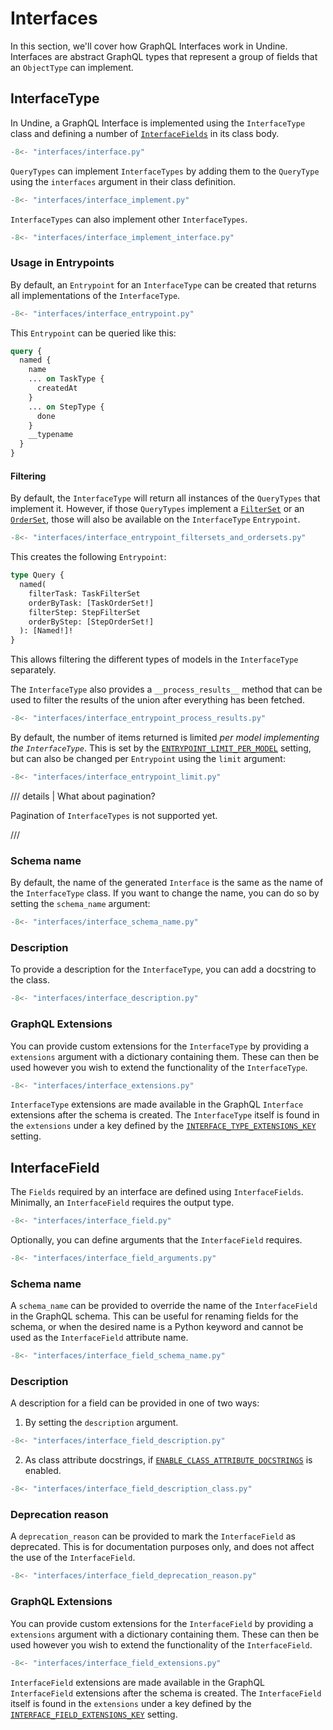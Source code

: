 # Interfaces

In this section, we'll cover how GraphQL Interfaces work in Undine.
Interfaces are abstract GraphQL types that represent a group of fields
that an `ObjectType` can implement.

## InterfaceType

In Undine, a GraphQL Interface is implemented using the `InterfaceType` class
and defining a number of [`InterfaceFields`](#interfacefield) in its class body.

```python
-8<- "interfaces/interface.py"
```

`QueryTypes` can implement `InterfaceTypes` by adding them to the `QueryType` using
the `interfaces` argument in their class definition.

```python
-8<- "interfaces/interface_implement.py"
```

`InterfaceTypes` can also implement other `InterfaceTypes`.

```python
-8<- "interfaces/interface_implement_interface.py"
```

### Usage in Entrypoints

By default, an `Entrypoint` for an `InterfaceType` can be created that returns
all implementations of the `InterfaceType`.

```python
-8<- "interfaces/interface_entrypoint.py"
```

This `Entrypoint` can be queried like this:

```graphql
query {
  named {
    name
    ... on TaskType {
      createdAt
    }
    ... on StepType {
      done
    }
    __typename
  }
}
```

#### Filtering

By default, the `InterfaceType` will return all instances of the `QueryTypes` that implement it.
However, if those `QueryTypes` implement a [`FilterSet`](filtering.md#filterset) or an
[`OrderSet`](ordering.md#orderset), those will also be available on the `InterfaceType` `Entrypoint`.

```python
-8<- "interfaces/interface_entrypoint_filtersets_and_ordersets.py"
```

This creates the following `Entrypoint`:

```graphql
type Query {
  named(
    filterTask: TaskFilterSet
    orderByTask: [TaskOrderSet!]
    filterStep: StepFilterSet
    orderByStep: [StepOrderSet!]
  ): [Named!]!
}
```

This allows filtering the different types of models in the `InterfaceType` separately.

The `InterfaceType` also provides a `__process_results__` method that can be used to filter the
results of the union after everything has been fetched.

```python
-8<- "interfaces/interface_entrypoint_process_results.py"
```

By default, the number of items returned is limited _per model implementing the `InterfaceType`_.
This is set by the [`ENTRYPOINT_LIMIT_PER_MODEL`](settings.md#entrypoint_limit_per_model) setting,
but can also be changed per `Entrypoint` using the `limit` argument:

```python
-8<- "interfaces/interface_entrypoint_limit.py"
```

/// details | What about pagination?

Pagination of `InterfaceTypes` is not supported yet.

///

### Schema name

By default, the name of the generated `Interface` is the same as the name of the `InterfaceType` class.
If you want to change the name, you can do so by setting the `schema_name` argument:

```python
-8<- "interfaces/interface_schema_name.py"
```

### Description

To provide a description for the `InterfaceType`, you can add a docstring to the class.

```python
-8<- "interfaces/interface_description.py"
```

### GraphQL Extensions

You can provide custom extensions for the `InterfaceType` by providing a
`extensions` argument with a dictionary containing them. These can then be used
however you wish to extend the functionality of the `InterfaceType`.

```python
-8<- "interfaces/interface_extensions.py"
```

`InterfaceType` extensions are made available in the GraphQL `Interface` extensions
after the schema is created. The `InterfaceType` itself is found in the `extensions`
under a key defined by the [`INTERFACE_TYPE_EXTENSIONS_KEY`](settings.md#interface_type_extensions_key)
setting.

## InterfaceField

The `Fields` required by an interface are defined using `InterfaceFields`.
Minimally, an `InterfaceField` requires the output type.

```python
-8<- "interfaces/interface_field.py"
```

Optionally, you can define arguments that the `InterfaceField` requires.

```python
-8<- "interfaces/interface_field_arguments.py"
```

### Schema name

A `schema_name` can be provided to override the name of the `InterfaceField` in the GraphQL schema.
This can be useful for renaming fields for the schema, or when the desired name is a Python keyword
and cannot be used as the `InterfaceField` attribute name.

```python hl_lines="13"
-8<- "interfaces/interface_field_schema_name.py"
```

### Description

A description for a field can be provided in one of two ways:

1) By setting the `description` argument.

```python
-8<- "interfaces/interface_field_description.py"
```

2) As class attribute docstrings, if [`ENABLE_CLASS_ATTRIBUTE_DOCSTRINGS`](settings.md#enable_class_attribute_docstrings) is enabled.

```python
-8<- "interfaces/interface_field_description_class.py"
```

### Deprecation reason

A `deprecation_reason` can be provided to mark the `InterfaceField` as deprecated.
This is for documentation purposes only, and does not affect the use of the `InterfaceField`.

```python hl_lines="13"
-8<- "interfaces/interface_field_deprecation_reason.py"
```

### GraphQL Extensions

You can provide custom extensions for the `InterfaceField` by providing a
`extensions` argument with a dictionary containing them. These can then be used
however you wish to extend the functionality of the `InterfaceField`.

```python
-8<- "interfaces/interface_field_extensions.py"
```

`InterfaceField` extensions are made available in the GraphQL `InterfaceField` extensions
after the schema is created. The `InterfaceField` itself is found in the `extensions`
under a key defined by the [`INTERFACE_FIELD_EXTENSIONS_KEY`](settings.md#interface_field_extensions_key)
setting.
